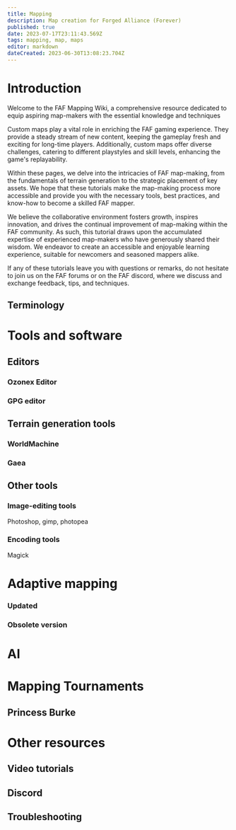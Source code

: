 ```yaml
---
title: Mapping
description: Map creation for Forged Alliance (Forever)
published: true
date: 2023-07-17T23:11:43.569Z
tags: mapping, map, maps
editor: markdown
dateCreated: 2023-06-30T13:08:23.704Z
---
```


# Introduction
Welcome to the FAF Mapping Wiki, a comprehensive resource dedicated to equip aspiring map-makers with the essential knowledge and techniques

Custom maps play a vital role in enriching the FAF gaming experience. They provide a steady stream of new content, keeping the gameplay fresh and exciting for long-time players. Additionally, custom maps offer diverse challenges, catering to different playstyles and skill levels, enhancing the game's replayability.

Within these pages, we delve into the intricacies of FAF map-making, from the fundamentals of terrain generation to the strategic placement of key assets. We hope that these tutorials make the map-making process more accessible and provide you with the necessary tools, best practices, and know-how to become a skilled FAF mapper.

We believe the collaborative environment fosters growth, inspires innovation, and drives the continual improvement of map-making within the FAF community. As such, this tutorial draws upon the accumulated expertise of experienced map-makers who have generously shared their wisdom. We endeavor to create an accessible and enjoyable learning experience, suitable for newcomers and seasoned mappers alike. 

If any of these tutorials leave you with questions or remarks, do not hesitate to join us on the FAF forums or on the FAF discord, where we discuss and exchange feedback, tips, and techniques. 

## Terminology

# Tools and software
## Editors
### Ozonex Editor


### GPG editor

## Terrain generation tools
### WorldMachine
### Gaea

## Other tools
### Image-editing tools
Photoshop, gimp, photopea

### Encoding tools
Magick

# Adaptive mapping
### Updated
### Obsolete version

# AI

# Mapping Tournaments
## Princess Burke

# Other resources
## Video tutorials
## Discord
## Troubleshooting